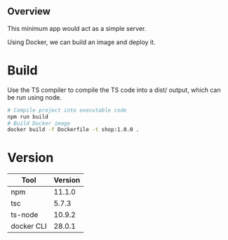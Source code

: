 ## Overview

This minimum app would act as a simple server.

Using Docker, we can build an image and deploy it.

# Build

Use the TS compiler to compile the TS code into a dist/ output, which can be run using node.

```sh
# Compile project into executable code
npm run build
# Build Docker image
docker build -f Dockerfile -t shop:1.0.0 .
```


# Version

| Tool       | Version |
| ---------- | ------- |
| npm        | 11.1.0  |
| tsc        | 5.7.3   |
| ts-node    | 10.9.2  |
| docker CLI | 28.0.1  |
